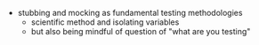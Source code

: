 - stubbing and mocking as fundamental testing methodologies
  - scientific method and isolating variables
  - but also being mindful of question of "what are you testing"
